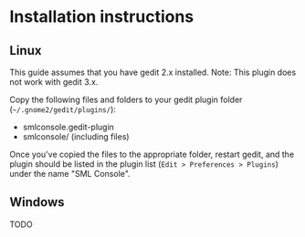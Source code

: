Installation instructions
=========================

Linux
-----
This guide assumes that you have gedit 2.x installed. Note: This plugin does not work with gedit 3.x.

Copy the following files and folders to your gedit plugin folder (`~/.gnome2/gedit/plugins/`):
* smlconsole.gedit-plugin
* smlconsole/ (including files)

Once you've copied the files to the appropriate folder, restart
gedit, and the plugin should be listed in the plugin list
(`Edit > Preferences > Plugins`) under the name "SML Console".

Windows
-------
TODO
